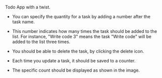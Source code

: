 Todo App with a twist.

- You can specify the quantity for a task by adding a number after the task name.
- This number indicates how many times the task should be added to the list.
For instance, "Write code 3" means the task "Write code" will be added to the list three times.
    
- You should be able to delete the task, by clicking the delete icon.
- Each time you update a task, it should be saved to a counter.
- The specific count should be displayed as shown in the image.
